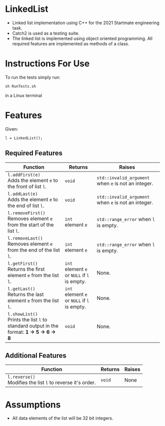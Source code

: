 # LinkedList
* Linked list implementation using C++ for the 2021 Startmate engineering task.
* Catch2 is used as a testing suite.
* The linked list is implemented using object oriented programming. All required features are implemented as methods of a class.

# Instructions For Use

To run the tests simply run:
```
sh RunTests.sh
```
in a Linux terminal
# Features
Given:
```
l = LinkedList();
```
## Required Features
Function | Returns | Raises
--- | --- | ---
`l.addFirst(e)`<br>Adds the element `e` to the front of list `l`.  | `void` | `std::invalid_argument` when `e` is not an integer.
`l.addLast(e)`<br>Adds the element `e` to the end of list `l`.  | `void` | `std::invalid_argument` when `e` is not an integer.
`l.removeFirst()`<br>Removes element `e` from the start of the list `l`.  | `int` element `e` | `std::range_error` when `l` is empty.
`l.removeLast()`<br>Removes element `e` from the end of the list `l`.  | `int` element `e` | `std::range_error` when `l` is empty.
`l.getFirst()`<br>Returns the first element `e` from the list `l`.  | `int` element `e` or `NULL` if `l` is empty. | None.
`l.getLast()`<br>Returns the last element `e` from the list `l`.  | `int` element `e` or `NULL` if `l` is empty. | None.
`l.showList()`<br>Prints the list `l` to standard output in the format: **1 -> 5 -> 6 -> 8**  | `void` | None.

## Additional Features
Function | Returns | Raises
--- | --- | ---
`l.reverse()`<br>Modifies the list `l` to reverse it's order.  | `void` | None

# Assumptions

* All data elements of the list will be 32 bit integers.

